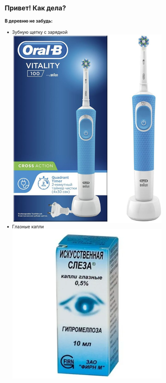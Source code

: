 ## Привет! Как дела?
#### В деревню не забудь:
* Зубную щетку с зарядкой
![toothbrush](oralb.png)
* Глазные капли
![eye_drops](eye_drops.png)

